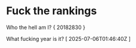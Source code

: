 # Fuck the rankings

Who the hell am I?
{ 20182830 }

What fucking year is it?
[ 2025-07-06T01:46:40Z ]
